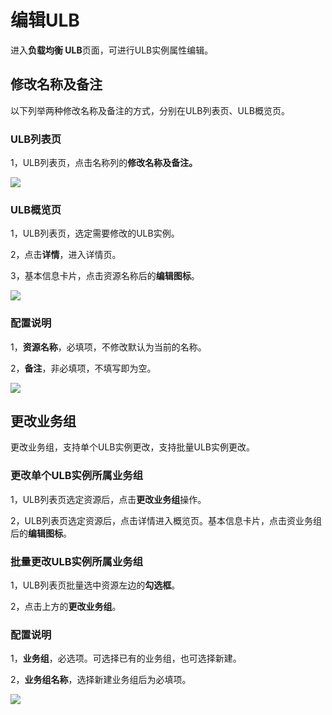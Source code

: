 

# 编辑ULB

进入**负载均衡 ULB**页面，可进行ULB实例属性编辑。

## 修改名称及备注

以下列举两种修改名称及备注的方式，分别在ULB列表页、ULB概览页。

### ULB列表页

1，ULB列表页，点击名称列的**修改名称及备注。**

![](https://static.ucloud.cn/b1e0a700da7f477198fe3da3206ec887.png)

### ULB概览页

1，ULB列表页，选定需要修改的ULB实例。

2，点击**详情**，进入详情页。

3，基本信息卡片，点击资源名称后的**编辑图标**。

![](https://static.ucloud.cn/e448e6c4a31e482bb9e88a7c95df6e37.png)

### 配置说明

1，**资源名称**，必填项，不修改默认为当前的名称。

2，**备注**，非必填项，不填写即为空。

![](https://static.ucloud.cn/2287c27f53f04550bb305b4fe4fd7a0f.png)

## 更改业务组

更改业务组，支持单个ULB实例更改，支持批量ULB实例更改。

### 更改单个ULB实例所属业务组

1，ULB列表页选定资源后，点击**更改业务组**操作。

2，ULB列表页选定资源后，点击详情进入概览页。基本信息卡片，点击资业务组后的**编辑图标**。

### 批量更改ULB实例所属业务组

1，ULB列表页批量选中资源左边的**勾选框**。

2，点击上方的**更改业务组**。

### 配置说明

1，**业务组**，必选项。可选择已有的业务组，也可选择新建。

2，**业务组名称**，选择新建业务组后为必填项。

![](https://static.ucloud.cn/0ab0bc2fbb0a4d1a9983d83c9d4efa9e.png)

